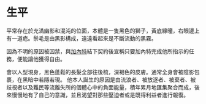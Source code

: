 <!-- TITLE: 澤克拉贊 -->
<!-- SUBTITLE: 『不想死的話就和我訂立契約吧。』 CV：諏訪部順一-->

# 生平
平常存在於充滿幽影和混沌的位面，本體是一隻黑色的獅子，黃底綠曈，右眼邊上有一道疤。鬃毛是由黑影構成，遠遠看起來是不斷流動的黑霧。

因為不明的原因被囚禁，與[加內特](/角色/加內特)結下契約後宣稱只要加內特完成他所指示的任務，便能讓他獲得自由。

會以人型現身，黑色蓬鬆的長髮全部往後梳，深褐色的皮膚。通常全身會被陰影包裹，在黑暗中若隱若現。
他本人誕生的原因是由流浪者、被放逐者、被棄者、被歧視者以及難民等流離失所的個體心中的負面能量，積年累月地匯集聚合而成，後來慢慢地有了自己的意識，並且渴望對那些壓迫者或是既得利益者進行報復。